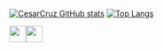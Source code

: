 [![CesarCruz GitHub stats](https://github-readme-stats.vercel.app/api?username=cesarhcruz&show_icons=true&theme=react)](https://github.com/cesarhcruz/cesarhcruz)
[![Top Langs](https://github-readme-stats.vercel.app/api/top-langs/?username=cesarhcruz&show_icons=true&theme=react)](https://github.com/cesarhcruz/cesarhcruz)

<img src="https://cdn.jsdelivr.net/gh/devicons/devicon/icons/javascript/javascript-original.svg" width="30" height="30" /><img src="https://cdn.jsdelivr.net/gh/devicons/devicon/icons/html5/html5-plain-wordmark.svg" width="30" height="30"/>

<!---
cesarhcruz/cesarhcruz is a ✨ special ✨ repository because its `README.md` (this file) appears on your GitHub profile.
You can click the Preview link to take a look at your changes.
--->
